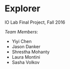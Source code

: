 # Explorer
IO Lab Final Project, Fall 2016

*Team Members*:   
* Yiyi Chen
* Jason Danker
* Shrestha Mohanty
* Laura Montini
* Sasha Volkov
